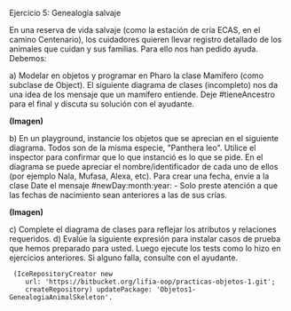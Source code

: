 Ejercicio 5: Genealogía salvaje

En una reserva de vida salvaje (como la estación de cría ECAS, en el camino Centenario), los cuidadores quieren llevar registro detallado de los animales que cuidan y sus familias. Para ello nos han pedido ayuda. Debemos: 

a) Modelar en objetos y programar en Pharo la clase Mamífero (como subclase de Object). El siguiente diagrama de clases (incompleto) nos da una idea de los mensaje que un mamífero entiende. Deje #tieneAncestro para el final y discuta su solución con el ayudante. 

**(Imagen)**

b) En un playground, instancie los objetos que se aprecian en el siguiente diagrama. Todos son de la misma especie, "Panthera leo". 
Utilice el inspector para confirmar que lo que instanció es lo que se pide. 
En el diagrama se puede apreciar el nombre/identificador de cada uno de ellos (por ejemplo Nala, Mufasa, Alexa, etc). 
Para crear una fecha, envíe a la clase Date el mensaje #newDay:month:year: - Solo preste atención a que las fechas de nacimiento sean anteriores a las de sus crías.
 
**(Imagen)**

c) Complete el diagrama de clases para reflejar los atributos y relaciones requeridos. 
d) Evalúe la siguiente expresión para instalar casos de prueba que hemos preparado para usted. Luego ejecute los tests como lo hizo en ejercicios anteriores. Si alguno falla, consulte con el ayudante. 
 
     (IceRepositoryCreator new
      	url: 'https://bitbucket.org/lifia-oop/practicas-objetos-1.git';
      	createRepository) updatePackage: 'Objetos1-GenealogiaAnimalSkeleton'.
